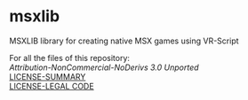 # msxlib
MSXLIB library for creating native MSX games using VR-Script 

For all the files of this repository:<br>
*Attribution-NonCommercial-NoDerivs 3.0 Unported*<br>
[LICENSE-SUMMARY](https://creativecommons.org/licenses/by-nc-nd/3.0/)<br>
[LICENSE-LEGAL CODE](https://creativecommons.org/licenses/by-nc-nd/3.0/legalcode)
